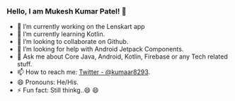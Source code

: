 ### Hello, I am Mukesh Kumar Patel! 👋

- 🔭 I’m currently working on the Lenskart app
- 🌱 I’m currently learning Kotlin.
- 👯 I’m looking to collaborate on Github.
- 🤔 I’m looking for help with Android Jetpack Components.
- 💬 Ask me about Core Java, Android, Kotlin, Firebase or any Tech related stuff.
- 📫 How to reach me: [Twitter - @kumaar8293](https://twitter.com/kumaar8293).
- 😄 Pronouns: He/His.
- ⚡ Fun fact: Still thinkg..😄 😄 


